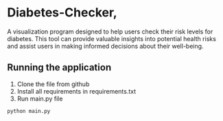 # Diabetes-Checker, 

A visualization program designed to help users check their risk levels for diabetes. This tool can provide valuable insights into potential health risks and assist users in making informed decisions about their well-being.

## Running the application

1. Clone the file from github
2. Install all requirements in requirements.txt
3. Run main.py file
```
python main.py
```
